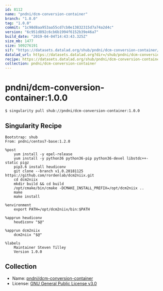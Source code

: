 ```yaml
---
id: 8112
name: "pndni/dcm-conversion-container"
branch: "1.0.0"
tag: "1.0.0"
commit: "1c98d8aa953aa55cd7cb0e13832315d7a74a2d4c"
version: "6c951d892c6cb6b1994f6152b39e46a7"
build_date: "2019-04-04T14:43:43.325Z"
size_mb: 1477
size: 509276191
sif: "https://datasets.datalad.org/shub/pndni/dcm-conversion-container/1.0.0/2019-04-04-1c98d8aa-6c951d89/6c951d892c6cb6b1994f6152b39e46a7.simg"
datalad_url: https://datasets.datalad.org?dir=/shub/pndni/dcm-conversion-container/1.0.0/2019-04-04-1c98d8aa-6c951d89/
recipe: https://datasets.datalad.org/shub/pndni/dcm-conversion-container/1.0.0/2019-04-04-1c98d8aa-6c951d89/Singularity
collection: pndni/dcm-conversion-container
---
```


# pndni/dcm-conversion-container:1.0.0

```bash
$ singularity pull shub://pndni/dcm-conversion-container:1.0.0
```

## Singularity Recipe

```singularity
Bootstrap: shub
From: pndni/centos7-base:1.2.0

%post
    yum install -y epel-release
    yum install -y python36 python36-pip python36-devel libstdc++-static pigz
    pip3.6 install heudiconv
    git clone --branch v1.0.20181125 https://github.com/rordenlab/dcm2niix.git
    cd dcm2niix
    mkdir build && cd build
    /opt/cmake/bin/cmake -DCMAKE_INSTALL_PREFIX=/opt/dcm2niix ..
    make
    make install

%environment
    export PATH=/opt/dcm2niix/bin:$PATH

%apprun heudiconv
    heudiconv "$@"

%apprun dcm2niix
    dcm2niix "$@"

%labels
    Maintainer Steven Tilley
    Version 1.0.0
```

## Collection

 - Name: [pndni/dcm-conversion-container](https://github.com/pndni/dcm-conversion-container)
 - License: [GNU General Public License v3.0](https://api.github.com/licenses/gpl-3.0)

